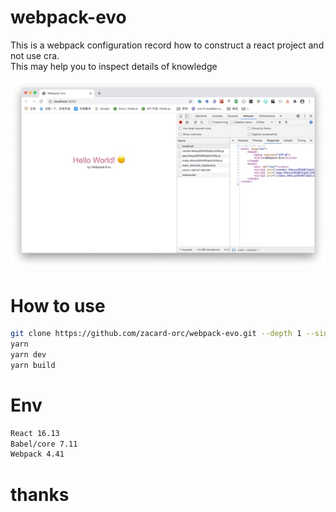 # webpack-evo
This is a webpack configuration record how to construct a react project and not use cra.  
This may help you to inspect details of knowledge

![avatar](./docs/img/tgs010-1.jpg)

# How to use
```bash
git clone https://github.com/zacard-orc/webpack-evo.git --depth 1 --single-branch --branch master
yarn
yarn dev
yarn build
```

# Env
```bash
React 16.13
Babel/core 7.11
Webpack 4.41
```


# thanks
